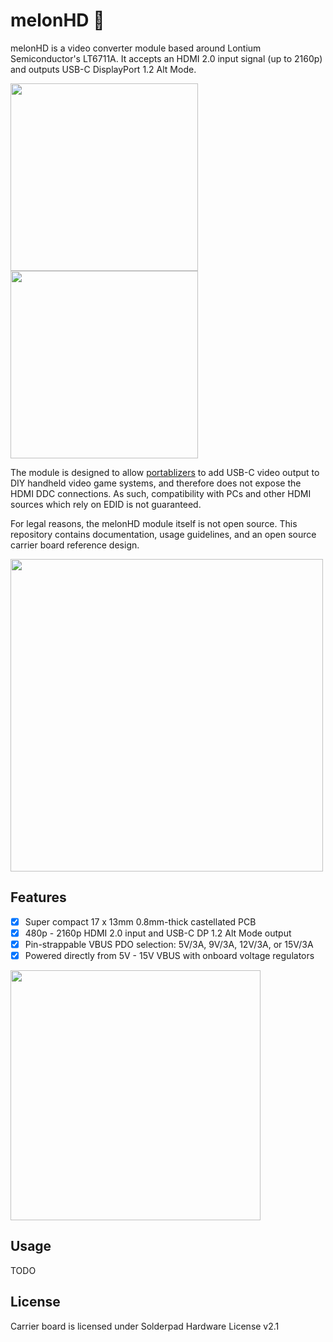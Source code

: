 # melonHD 🍈
 
 melonHD is a video converter module based around Lontium Semiconductor's LT6711A. It accepts an HDMI 2.0 input signal (up to 2160p) and outputs USB-C DisplayPort 1.2 Alt Mode. 

 <img src="https://github.com/mackieks/melonHD/blob/main/images/module_top.jpg" width=300>  <img src="https://github.com/mackieks/melonHD/blob/main/images/module_bot.jpg" width=300>

 The module is designed to allow [portablizers](https://bitbuilt.net/forums/index.php) to add USB-C video output to DIY handheld video game systems, and therefore does not expose the HDMI DDC connections. As such, compatibility with PCs and other HDMI sources which rely on EDID is not guaranteed. 
 
 For legal reasons, the melonHD module itself is not open source. This repository contains documentation, usage guidelines, and an open source carrier board reference design.

 <img src="https://github.com/mackieks/melonHD/blob/main/images/carrier.jpg" width=500>

 ## Features

- [x] Super compact 17 x 13mm 0.8mm-thick castellated PCB
- [x] 480p - 2160p HDMI 2.0 input and USB-C DP 1.2 Alt Mode output
- [x] Pin-strappable VBUS PDO selection: 5V/3A, 9V/3A, 12V/3A, or 15V/3A
- [x] Powered directly from 5V - 15V VBUS with onboard voltage regulators

 <img src="https://github.com/mackieks/melonHD/blob/main/images/dimensions.jpg" width=400>

## Usage

TODO

## License
Carrier board is licensed under Solderpad Hardware License v2.1
